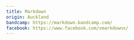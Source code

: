 ```yaml
---
title: Markdown
origin: Auckland
bandcamp: https://markdown.bandcamp.com/
facebook: https://www.facebook.com/xmarkdownx/
---
```

